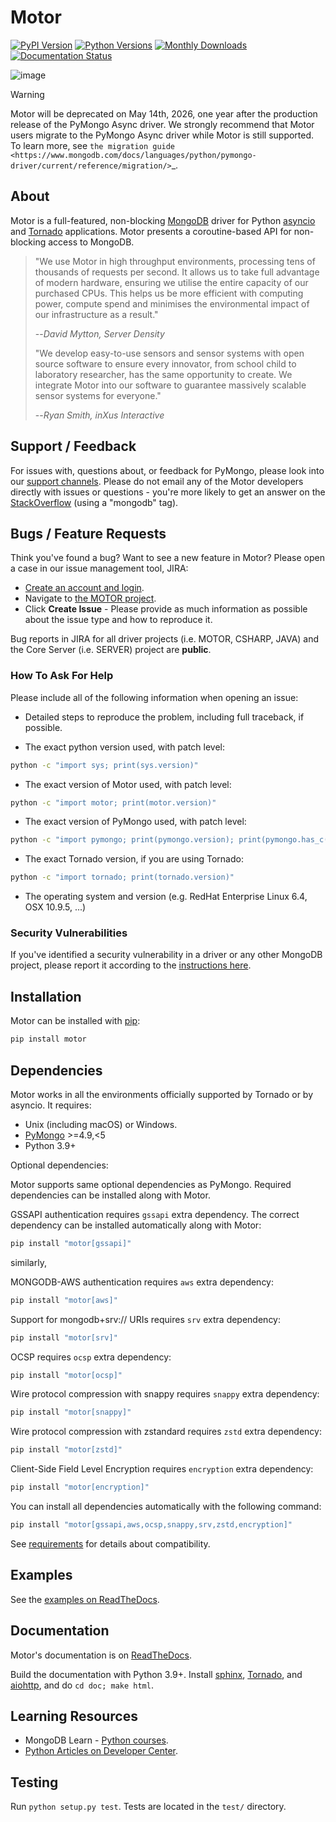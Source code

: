 # Motor

[![PyPI Version](https://img.shields.io/pypi/v/motor)](https://pypi.org/project/motor)
[![Python Versions](https://img.shields.io/pypi/pyversions/motor)](https://pypi.org/project/motor)
[![Monthly Downloads](https://static.pepy.tech/badge/motor/month)](https://pepy.tech/project/motor)
[![Documentation Status](https://readthedocs.org/projects/motor/badge/?version=stable)](http://motor.readthedocs.io/en/stable/?badge=stable)

![image](https://raw.github.com/mongodb/motor/master/doc/_static/motor.png)

> [!WARNING] 
> Motor will be deprecated on May 14th, 2026, one year after the production release of the PyMongo Async driver.
> We strongly recommend that Motor users migrate to the PyMongo Async driver while Motor is still supported.
> To learn more, see `the migration guide <https://www.mongodb.com/docs/languages/python/pymongo-driver/current/reference/migration/>`_.

## About

Motor is a full-featured, non-blocking [MongoDB](http://mongodb.org/)
driver for Python [asyncio](https://docs.python.org/3/library/asyncio.html) and
[Tornado](http://tornadoweb.org/) applications. Motor presents a coroutine-based API
for non-blocking access to MongoDB.

> "We use Motor in high throughput environments, processing tens of
> thousands of requests per second. It allows us to take full advantage
> of modern hardware, ensuring we utilise the entire capacity of our
> purchased CPUs. This helps us be more efficient with computing power,
> compute spend and minimises the environmental impact of our
> infrastructure as a result."
>
> --*David Mytton, Server Density*
>
> "We develop easy-to-use sensors and sensor systems with open source
> software to ensure every innovator, from school child to laboratory
> researcher, has the same opportunity to create. We integrate Motor
> into our software to guarantee massively scalable sensor systems for
> everyone."
>
> --*Ryan Smith, inXus Interactive*

## Support / Feedback

For issues with, questions about, or feedback for PyMongo, please look
into our [support channels](https://support.mongodb.com/welcome). Please
do not email any of the Motor developers directly with issues or
questions - you're more likely to get an answer on the
[StackOverflow](https://stackoverflow.com/questions/tagged/mongodb)
(using a "mongodb" tag).

## Bugs / Feature Requests

Think you've found a bug? Want to see a new feature in Motor? Please
open a case in our issue management tool, JIRA:

- [Create an account and login](https://jira.mongodb.org).
- Navigate to [the MOTOR
  project](https://jira.mongodb.org/browse/MOTOR).
- Click **Create Issue** - Please provide as much information as
  possible about the issue type and how to reproduce it.

Bug reports in JIRA for all driver projects (i.e. MOTOR, CSHARP, JAVA)
and the Core Server (i.e. SERVER) project are **public**.

### How To Ask For Help

Please include all of the following information when opening an issue:

- Detailed steps to reproduce the problem, including full traceback, if
  possible.

- The exact python version used, with patch level:

```bash
python -c "import sys; print(sys.version)"
```

- The exact version of Motor used, with patch level:

```bash
python -c "import motor; print(motor.version)"
```

- The exact version of PyMongo used, with patch level:

```bash
python -c "import pymongo; print(pymongo.version); print(pymongo.has_c())"
```

- The exact Tornado version, if you are using Tornado:

```bash
python -c "import tornado; print(tornado.version)"
```

- The operating system and version (e.g. RedHat Enterprise Linux 6.4,
  OSX 10.9.5, ...)

### Security Vulnerabilities

If you've identified a security vulnerability in a driver or any other
MongoDB project, please report it according to the [instructions
here](https://mongodb.com/docs/manual/tutorial/create-a-vulnerability-report).

## Installation

Motor can be installed with [pip](http://pypi.python.org/pypi/pip):

```bash
pip install motor
```

## Dependencies

Motor works in all the environments officially supported by Tornado or
by asyncio. It requires:

- Unix (including macOS) or Windows.
- [PyMongo](http://pypi.python.org/pypi/pymongo/) >=4.9,<5
- Python 3.9+

Optional dependencies:

Motor supports same optional dependencies as PyMongo. Required
dependencies can be installed along with Motor.

GSSAPI authentication requires `gssapi` extra dependency. The correct
dependency can be installed automatically along with Motor:

```bash
pip install "motor[gssapi]"
```

similarly,

MONGODB-AWS authentication requires `aws` extra dependency:

```bash
pip install "motor[aws]"
```

Support for mongodb+srv:// URIs requires `srv` extra dependency:

```bash
pip install "motor[srv]"
```

OCSP requires `ocsp` extra dependency:

```bash
pip install "motor[ocsp]"
```

Wire protocol compression with snappy requires `snappy` extra
dependency:

```bash
pip install "motor[snappy]"
```

Wire protocol compression with zstandard requires `zstd` extra
dependency:

```bash
pip install "motor[zstd]"
```

Client-Side Field Level Encryption requires `encryption` extra
dependency:

```bash
pip install "motor[encryption]"
```

You can install all dependencies automatically with the following
command:

```bash
pip install "motor[gssapi,aws,ocsp,snappy,srv,zstd,encryption]"
```

See
[requirements](https://motor.readthedocs.io/en/stable/requirements.html)
for details about compatibility.

## Examples

See the [examples on
ReadTheDocs](https://motor.readthedocs.io/en/stable/examples/index.html).

## Documentation

Motor's documentation is on
[ReadTheDocs](https://motor.readthedocs.io/en/stable/).

Build the documentation with Python 3.9+. Install
[sphinx](http://sphinx.pocoo.org/), [Tornado](http://tornadoweb.org/),
and [aiohttp](https://github.com/aio-libs/aiohttp), and do
`cd doc; make html`.

## Learning Resources

- MongoDB Learn - [Python
courses](https://learn.mongodb.com/catalog?labels=%5B%22Language%22%5D&values=%5B%22Python%22%5D).
- [Python Articles on Developer
Center](https://www.mongodb.com/developer/languages/python/).

## Testing

Run `python setup.py test`. Tests are located in the `test/` directory.
